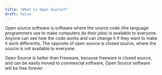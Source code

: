 ```yaml
---
title: "What is Open Source?"
draft: false
---
```


Open source software is software where the source code (the language programmers use to make computers do their jobs) is available to everyone. Anyone can see how the code works and can change it if they want to make it work differently. The opposite of open source is closed source, where the source is not available to everyone. 

Open Source is better than Freeware, because freeware is closed source, and can be easily moved to commercial software, Open Source software will be free forever.